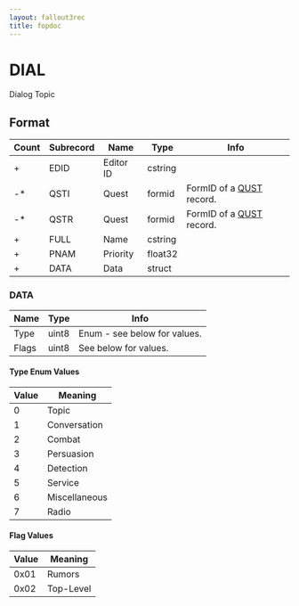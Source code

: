 ```yaml
---
layout: fallout3rec
title: fopdoc
---
```

DIAL
====

Dialog Topic

## Format

Count | Subrecord | Name | Type | Info
------|-------|------|------|-----
+ | EDID | Editor ID | cstring |
-* | QSTI | Quest | formid | FormID of a [QUST](QUST.html) record.
-* | QSTR | Quest | formid | FormID of a [QUST](QUST.html) record.
+ | FULL | Name | cstring |
+ | PNAM | Priority | float32 |
+ | DATA | Data | struct |

### DATA

Name | Type | Info
-----|------|-----
Type | uint8 | Enum - see below for values.
Flags | uint8 | See below for values.
 
#### Type Enum Values

Value | Meaning
------|--------
0 | Topic
1 | Conversation
2 | Combat
3 | Persuasion
4 | Detection
5 | Service
6 | Miscellaneous
7 | Radio

#### Flag Values

Value | Meaning
------|--------
0x01 | Rumors
0x02 | Top-Level

